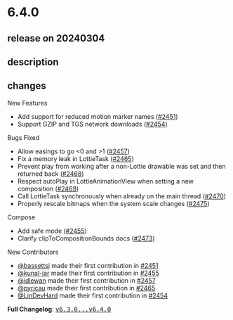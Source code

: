 # 6.4.0

## release on 20240304

## description

## changes

New Features

* Add support for reduced motion marker names (<a href="https://github.com/airbnb/lottie-android/pull/2451" data-hovercard-type="pull_request" data-hovercard-url="/airbnb/lottie-android/pull/2451/hovercard">#2451</a>)
* Support GZIP and TGS network downloads (<a href="https://github.com/airbnb/lottie-android/pull/2454" data-hovercard-type="pull_request" data-hovercard-url="/airbnb/lottie-android/pull/2454/hovercard">#2454</a>)

Bugs Fixed

* Allow easings to go <0 and >1 (<a href="https://github.com/airbnb/lottie-android/pull/2457" data-hovercard-type="pull_request" data-hovercard-url="/airbnb/lottie-android/pull/2457/hovercard">#2457</a>)
* Fix a memory leak in LottieTask (<a href="https://github.com/airbnb/lottie-android/pull/2465" data-hovercard-type="pull_request" data-hovercard-url="/airbnb/lottie-android/pull/2465/hovercard">#2465</a>)
* Prevent play from working after a non-Lottie drawable was set and then returned back (<a href="https://github.com/airbnb/lottie-android/pull/2468" data-hovercard-type="pull_request" data-hovercard-url="/airbnb/lottie-android/pull/2468/hovercard">#2468</a>)
* Respect autoPlay in LottieAnimationView when setting a new composition (<a href="https://github.com/airbnb/lottie-android/pull/2469" data-hovercard-type="pull_request" data-hovercard-url="/airbnb/lottie-android/pull/2469/hovercard">#2469</a>)
* Call LottieTask synchronously when already on the main thread (<a href="https://github.com/airbnb/lottie-android/pull/2470" data-hovercard-type="pull_request" data-hovercard-url="/airbnb/lottie-android/pull/2470/hovercard">#2470</a>)
* Properly rescale bitmaps when the system scale changes (<a href="https://github.com/airbnb/lottie-android/pull/2475" data-hovercard-type="pull_request" data-hovercard-url="/airbnb/lottie-android/pull/2475/hovercard">#2475</a>)

Compose

* Add safe mode (<a href="https://github.com/airbnb/lottie-android/pull/2455" data-hovercard-type="pull_request" data-hovercard-url="/airbnb/lottie-android/pull/2455/hovercard">#2455</a>)
* Clarify clipToCompositionBounds docs (<a href="https://github.com/airbnb/lottie-android/pull/2473" data-hovercard-type="pull_request" data-hovercard-url="/airbnb/lottie-android/pull/2473/hovercard">#2473</a>)

New Contributors

* <a class="user-mention notranslate" data-hovercard-type="user" data-hovercard-url="/users/bassettsj/hovercard" data-octo-click="hovercard-link-click" data-octo-dimensions="link_type:self" href="https://github.com/bassettsj">@bassettsj</a> made their first contribution in <a class="issue-link js-issue-link" data-error-text="Failed to load title" data-id="2094878257" data-permission-text="Title is private" data-url="https://github.com/airbnb/lottie-android/issues/2451" data-hovercard-type="pull_request" data-hovercard-url="/airbnb/lottie-android/pull/2451/hovercard" href="https://github.com/airbnb/lottie-android/pull/2451">#2451</a>
* <a class="user-mention notranslate" data-hovercard-type="user" data-hovercard-url="/users/kunal-jar/hovercard" data-octo-click="hovercard-link-click" data-octo-dimensions="link_type:self" href="https://github.com/kunal-jar">@kunal-jar</a> made their first contribution in <a class="issue-link js-issue-link" data-error-text="Failed to load title" data-id="2108274807" data-permission-text="Title is private" data-url="https://github.com/airbnb/lottie-android/issues/2455" data-hovercard-type="pull_request" data-hovercard-url="/airbnb/lottie-android/pull/2455/hovercard" href="https://github.com/airbnb/lottie-android/pull/2455">#2455</a>
* <a class="user-mention notranslate" data-hovercard-type="user" data-hovercard-url="/users/idlewan/hovercard" data-octo-click="hovercard-link-click" data-octo-dimensions="link_type:self" href="https://github.com/idlewan">@idlewan</a> made their first contribution in <a class="issue-link js-issue-link" data-error-text="Failed to load title" data-id="2110043658" data-permission-text="Title is private" data-url="https://github.com/airbnb/lottie-android/issues/2457" data-hovercard-type="pull_request" data-hovercard-url="/airbnb/lottie-android/pull/2457/hovercard" href="https://github.com/airbnb/lottie-android/pull/2457">#2457</a>
* <a class="user-mention notranslate" data-hovercard-type="user" data-hovercard-url="/users/pyricau/hovercard" data-octo-click="hovercard-link-click" data-octo-dimensions="link_type:self" href="https://github.com/pyricau">@pyricau</a> made their first contribution in <a class="issue-link js-issue-link" data-error-text="Failed to load title" data-id="2139840224" data-permission-text="Title is private" data-url="https://github.com/airbnb/lottie-android/issues/2465" data-hovercard-type="pull_request" data-hovercard-url="/airbnb/lottie-android/pull/2465/hovercard" href="https://github.com/airbnb/lottie-android/pull/2465">#2465</a>
* <a class="user-mention notranslate" data-hovercard-type="user" data-hovercard-url="/users/LinDevHard/hovercard" data-octo-click="hovercard-link-click" data-octo-dimensions="link_type:self" href="https://github.com/LinDevHard">@LinDevHard</a> made their first contribution in <a class="issue-link js-issue-link" data-error-text="Failed to load title" data-id="2105056652" data-permission-text="Title is private" data-url="https://github.com/airbnb/lottie-android/issues/2454" data-hovercard-type="pull_request" data-hovercard-url="/airbnb/lottie-android/pull/2454/hovercard" href="https://github.com/airbnb/lottie-android/pull/2454">#2454</a>

<strong>Full Changelog</strong>: <a class="commit-link" href="https://github.com/airbnb/lottie-android/compare/v6.3.0...v6.4.0"><tt>v6.3.0...v6.4.0</tt></a>

